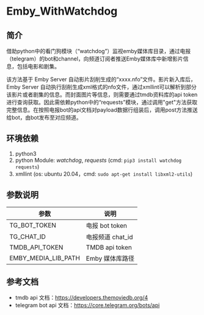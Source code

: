 # Emby_WithWatchdog
## 简介
借助python中的看门狗模块（“watchdog”）监视emby媒体库目录，通过电报（telegram）的bot和channel，向频道订阅者推送Emby媒体库中新增影片信息，包括电影和剧集。

该方法基于 Emby Server 自动影片刮削生成的“xxxx.nfo”文件。影片新入库后，Emby Server 自动执行刮削生成xml格式的nfo文件，通过xmllint可以解析到部分该影片或者剧集的信息。而封面图片等信息，则需要通过tmdb资料库的api token进行查询获取。因此需依赖python中的“requests”模块，通过调用"get"方法获取完整信息。在按照电报bot的api文档对payload数据行组装后，调用post方法推送给bot，由bot发布至对应频道。

## 环境依赖
1. python3
2. python Module: *watchdog*, *requests* (cmd: `pip3 install watchdog requests`)
3. xmllint (os: ubuntu 20.04，cmd: `sudo apt-get install libxml2-utils`)

## 参数说明
| 参数 | 说明 |
| -- | -- |
| TG_BOT_TOKEN | 电报 bot token |
| TG_CHAT_ID | 电报频道 chat_id |
| TMDB_API_TOKEN | TMDB api token |
| EMBY_MEDIA_LIB_PATH| Emby 媒体库路径 |

## 参考文档
+ tmdb api 文档：https://developers.themoviedb.org/4
+ telegram bot api 文档：https://core.telegram.org/bots/api
